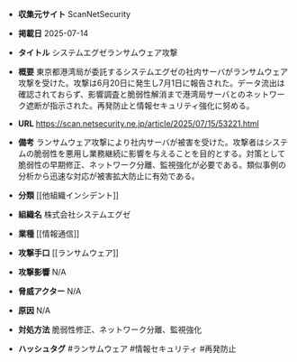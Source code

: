 - **収集元サイト**
ScanNetSecurity

- **掲載日**
2025-07-14

- **タイトル**
システムエグゼランサムウェア攻撃

- **概要**
東京都港湾局が委託するシステムエグゼの社内サーバがランサムウェア攻撃を受けた。攻撃は6月20日に発生し7月1日に報告された。データ流出は確認されておらず、影響調査と脆弱性解消まで港湾局サーバとのネットワーク遮断が指示された。再発防止と情報セキュリティ強化に努める。

- **URL**
https://scan.netsecurity.ne.jp/article/2025/07/15/53221.html

- **備考**
ランサムウェア攻撃により社内サーバが被害を受けた。攻撃者はシステムの脆弱性を悪用し業務継続に影響を与えることを目的とする。対策として脆弱性の早期修正、ネットワーク分離、監視強化が必要である。類似事例の分析から迅速な対応が被害拡大防止に有効である。

- **分類**
[[他組織インシデント]]

- **組織名**
株式会社システムエグゼ

- **業種**
[[情報通信]]

- **攻撃手口**
[[ランサムウェア]]

- **攻撃影響**
N/A

- **脅威アクター**
N/A

- **原因**
N/A

- **対処方法**
脆弱性修正、ネットワーク分離、監視強化

- **ハッシュタグ**
#ランサムウェア #情報セキュリティ #再発防止
